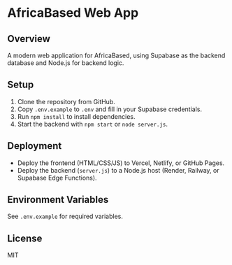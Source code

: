 # AfricaBased Web App

## Overview
A modern web application for AfricaBased, using Supabase as the backend database and Node.js for backend logic.

## Setup
1. Clone the repository from GitHub.
2. Copy `.env.example` to `.env` and fill in your Supabase credentials.
3. Run `npm install` to install dependencies.
4. Start the backend with `npm start` or `node server.js`.

## Deployment
- Deploy the frontend (HTML/CSS/JS) to Vercel, Netlify, or GitHub Pages.
- Deploy the backend (`server.js`) to a Node.js host (Render, Railway, or Supabase Edge Functions).

## Environment Variables
See `.env.example` for required variables.

## License
MIT
